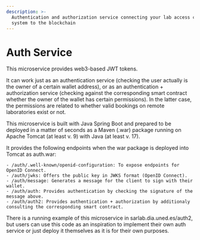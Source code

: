 ```yaml
---
description: >-
  Authentication and authorization service connecting your lab access control
  system to the blockchain
---
```


# Auth Service

This microservice provides web3-based JWT tokens.

It can work just as an authentication service (checking the user actually is the owner of a certain wallet address), or as an authentication + authorization service (checking against the corresponding smart contract whether the owner of the wallet has certain permissions). In the latter case, the permissions are related to whether valid bookings on remote laboratories exist or not.

This microservice is built with Java Spring Boot and prepared to be deployed in a matter of seconds as a Maven (.war) package running on Apache Tomcat (at least v. 9) with Java (at least v. 17).

It provides the following endpoints when the war package is deployed into Tomcat as auth.war:

```
- /auth/.well-known/openid-configuration: To expose endpoints for OpenID Connect.
- /auth/jwks: Offers the public key in JWKS format (OpenID Connect).
- /auth/message: Generates a message for the client to sign with their wallet.
- /auth/auth: Provides authentication by checking the signature of the message above.
- /auth/auth2: Provides authentication + authorization by additionaly consulting the corresponding smart contract.
```

There is a running example of this microservice in sarlab.dia.uned.es/auth2, but users can use this code as an inspiration to implement their own auth service or just deploy it themselves as it is for their own purposes.
